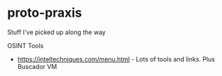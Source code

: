 # proto-praxis
Stuff I've picked up along the way

OSINT Tools

* https://inteltechniques.com/menu.html - Lots of tools and links. Plus Buscador VM
